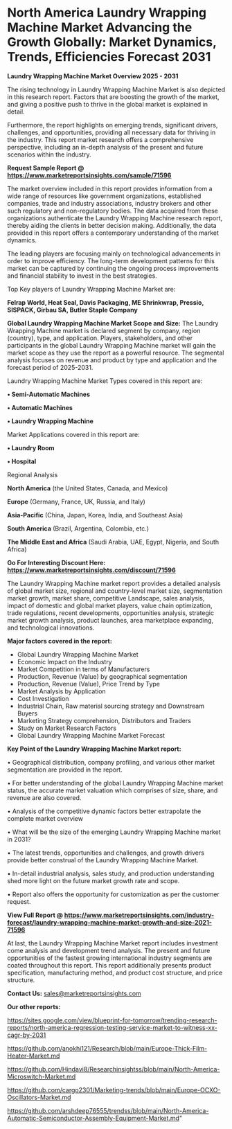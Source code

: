 # North America Laundry Wrapping Machine Market Advancing the Growth Globally: Market Dynamics, Trends, Efficiencies Forecast 2031

<Strong> Laundry Wrapping Machine Market Overview 2025 - 2031</strong>

The rising technology in Laundry Wrapping Machine Market is also depicted in this research report. Factors that are boosting the growth of the market, and giving a positive push to thrive in the global market is explained in detail.

Furthermore, the report highlights on emerging trends, significant drivers, challenges, and opportunities, providing all necessary data for thriving in the industry. This report market research offers a comprehensive perspective, including an in-depth analysis of the present and future scenarios within the industry.

<strong>Request Sample Report @ <a href=https://www.marketreportsinsights.com/sample/71596>https://www.marketreportsinsights.com/sample/71596</a></strong>

The market overview included in this report provides information from a wide range of resources like government organizations, established companies, trade and industry associations, industry brokers and other such regulatory and non-regulatory bodies. The data acquired from these organizations authenticate the Laundry Wrapping Machine research report, thereby aiding the clients in better decision making. Additionally, the data provided in this report offers a contemporary understanding of the market dynamics.

The leading players are focusing mainly on technological advancements in order to improve efficiency. The long-term development patterns for this market can be captured by continuing the ongoing process improvements and financial stability to invest in the best strategies.

Top Key players of Laundry Wrapping Machine Market are:

<strong>Felrap World, Heat Seal, Davis Packaging, ME Shrinkwrap, Pressio, SISPACK, Girbau SA, Butler Staple Company</strong>

<strong><b>Global Laundry Wrapping Machine Market Scope and Size:</b></strong>
The Laundry Wrapping Machine market is declared segment by company, region (country), type, and application. Players, stakeholders, and other participants in the global Laundry Wrapping Machine market will gain the market scope as they use the report as a powerful resource. The segmental analysis focuses on revenue and product by type and application and the forecast period of 2025-2031.

Laundry Wrapping Machine Market Types covered in this report are:

<strong>• Semi-Automatic Machines

• Automatic Machines

• Laundry Wrapping Machine</strong>

Market Applications covered in this report are:

<strong>• Laundry Room

• Hospital</strong> 

Regional Analysis

<strong>North America</strong> (the United States, Canada, and Mexico)

<strong>Europe</strong> (Germany, France, UK, Russia, and Italy)

<strong>Asia-Pacific</strong> (China, Japan, Korea, India, and Southeast Asia)

<strong>South America</strong> (Brazil, Argentina, Colombia, etc.)

<strong>The Middle East and Africa</strong> (Saudi Arabia, UAE, Egypt, Nigeria, and South Africa)

<strong>Go For Interesting Discount Here: <a href=https://www.marketreportsinsights.com/discount/71596>https://www.marketreportsinsights.com/discount/71596</a></strong>

The Laundry Wrapping Machine market report provides a detailed analysis of global market size, regional and country-level market size, segmentation market growth, market share, competitive Landscape, sales analysis, impact of domestic and global market players, value chain optimization, trade regulations, recent developments, opportunities analysis, strategic market growth analysis, product launches, area marketplace expanding, and technological innovations.

<strong><b>Major factors covered in the report:</b></strong>
<ul>
  <li>Global Laundry Wrapping Machine Market </li>
  <li>Economic Impact on the Industry</li>
  <li>Market Competition in terms of Manufacturers</li>
  <li>Production, Revenue (Value) by geographical segmentation</li>
  <li>Production, Revenue (Value), Price Trend by Type</li>
  <li>Market Analysis by Application</li>
  <li>Cost Investigation</li>
  <li>Industrial Chain, Raw material sourcing strategy and Downstream Buyers</li>
  <li>Marketing Strategy comprehension, Distributors and Traders</li>
  <li>Study on Market Research Factors</li>
  <li>Global Laundry Wrapping Machine Market Forecast</li>
</ul>

<strong><b>Key Point of the Laundry Wrapping Machine Market report:</b></strong>

• Geographical distribution, company profiling, and various other market segmentation are provided in the report.

• For better understanding of the global Laundry Wrapping Machine market status, the accurate market valuation which comprises of size, share, and revenue are also covered.

• Analysis of the competitive dynamic factors better extrapolate the complete market overview

• What will be the size of the emerging Laundry Wrapping Machine market in 2031?

• The latest trends, opportunities and challenges, and growth drivers provide better construal of the Laundry Wrapping Machine Market.

• In-detail industrial analysis, sales study, and production understanding shed more light on the future market growth rate and scope.

• Report also offers the opportunity for customization as per the customer request.

<strong><b>View Full Report @ <a href=https://www.marketreportsinsights.com/industry-forecast/laundry-wrapping-machine-market-growth-and-size-2021-71596>https://www.marketreportsinsights.com/industry-forecast/laundry-wrapping-machine-market-growth-and-size-2021-71596</a></b></strong>


At last, the Laundry Wrapping Machine Market report includes investment come analysis and development trend analysis. The present and future opportunities of the fastest growing international industry segments are coated throughout this report. This report additionally presents product specification, manufacturing method, and product cost structure, and price structure.

<strong>Contact Us:</strong>
sales@marketreportsinsights.com

<strong>Our other reports:</strong>

<a href=https://sites.google.com/view/blueprint-for-tomorrow/trending-research-reports/north-america-regression-testing-service-market-to-witness-xx-cagr-by-2031>https://sites.google.com/view/blueprint-for-tomorrow/trending-research-reports/north-america-regression-testing-service-market-to-witness-xx-cagr-by-2031</a>

<a href=https://github.com/anokhi121/Research/blob/main/Europe-Thick-Film-Heater-Market.md>https://github.com/anokhi121/Research/blob/main/Europe-Thick-Film-Heater-Market.md</a>

<a href=https://github.com/Hindavi8/Researchinsightss/blob/main/North-America-Microswitch-Market.md>https://github.com/Hindavi8/Researchinsightss/blob/main/North-America-Microswitch-Market.md</a>

<a href=https://github.com/cargo2301/Marketing-trends/blob/main/Europe-OCXO-Oscillators-Market.md>https://github.com/cargo2301/Marketing-trends/blob/main/Europe-OCXO-Oscillators-Market.md</a>

<a href=https://github.com/arshdeep76555/trendss/blob/main/North-America-Automatic-Semiconductor-Assembly-Equipment-Market.md>https://github.com/arshdeep76555/trendss/blob/main/North-America-Automatic-Semiconductor-Assembly-Equipment-Market.md</a>"

